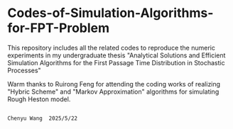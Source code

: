 # Codes-of-Simulation-Algorithms-for-FPT-Problem

This repository includes all the related codes to reproduce the numeric experiments in my undergraduate thesis "Analytical Solutions and Efficient Simulation Algorithms for the First Passage Time Distribution in Stochastic Processes"

Warm thanks to Ruirong Feng for attending the coding works of realizing "Hybric Scheme" and "Markov Approximation" algorithms for simulating Rough Heston model.

                                                                                        Chenyu Wang  2025/5/22

